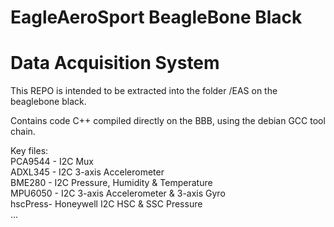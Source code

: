 
# EagleAeroSport BeagleBone Black
# Data Acquisition System

This REPO is intended to be extracted into the folder /EAS on the beaglebone black.

Contains code C++ compiled directly on the BBB, using the debian GCC tool chain.

Key files:<br>
PCA9544 - I2C Mux<br>
ADXL345 - I2C 3-axis Accelerometer<br>
BME280  - I2C Pressure, Humidity & Temperature<br>
MPU6050 - I2C 3-axis Accelerometer & 3-axis Gyro<br>
hscPress- Honeywell I2C HSC & SSC Pressure<br>
...

